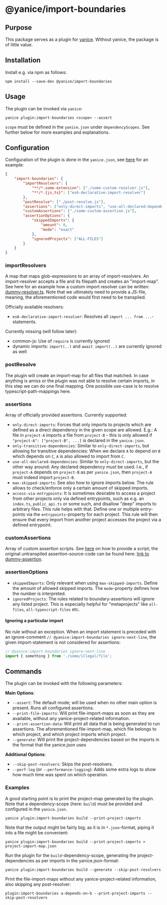 # @yanice/import-boundaries

## Purpose

This package serves as a plugin for [yanice](https://www.npmjs.com/package/yanice).
Without yanice, the package is of little value.

## Installation

Install e.g. via npm as follows:

```
npm install --save-dev @yanice/import-boundaries
```

## Usage

The plugin can be invoked via `yanice`:

```
yanice plugin:import-boundaries <scope> --assert
```

`scope` must be defined in the `yanice.json` under `dependencyScopes`. See further below for more examples and explanations.

## Configuration

Configuration of the plugin is done in the `yanice.json`, see [here](https://github.com/abuob/yanice/blob/master/integration-tests/test-project/yanice.json) for an example:

```json
{
    "import-boundaries": {
        "importResolvers": {
            "**/*.some-extension": ["./some-custom-resolver.js"],
            "**/*.{js,ts}": ["es6-declarative-import-resolver"]
        },
        "postResolve": ["./post-resolve.js"],
        "assertions": ["only-direct-imports", "use-all-declared-dependencies"],
        "customAssertions": ["./some-custom-assertion.js"],
        "assertionOptions": {
            "skippedImports": {
                "amount": 0,
                "mode": "exact"
            },
            "ignoredProjects": ["ALL-FILES"]
        }
    }
}
```

### importResolvers

A map that maps glob-expressions to an array of import-resolvers.
An import-resolver accepts a file and its filepath and creates an "import-map".
See here for an example how a custom import resolver can be written: [dummy-resolver.ts](https://github.com/abuob/yanice/blob/master/integration-tests/test-project/custom-scripts/dummy-resolver.ts).
Note that we ultimately need to provide a JS-file, meaning, the aforementioned code would first need to be transpiled.

Officially available resolvers:

-   `es6-declarative-import-resolver`: Resolves all `import ... from ...`-statements.

Currently missing (will follow later):

-   common-js: Use of `require` is currently ignored
-   dynamic imports: `import(..)` and `await import(..)` are currently ignored as well

### postResolve

The plugin will create an import-map for all files that matched.
In case anything is amiss or the plugin was not able to resolve certain imports, in this step we can do one final mapping.
One possible use-case is to resolve typescript-path-mappings here.

### assertions

Array of officially provided assertions. Currently supported:

-   `only-direct-imports`: Forces that only imports to projects which are defined as a direct dependency in the given scope are allowed. E.g.: A file in `project-A` imports a file from `project-B` - this is only allowed if `"project-A": ["project-B", ...]` is declared in the `yanice.json`.
-   `only-transitive-dependencies`: Similar to `only-direct-imports`, but allowing for transitive dependencies: When we declare `A` to depend on `B` which depends on `C`, `A` is also allowed to import from `C`.
-   `use-all-declared-dependencies`: Similar to `only-direct-imports`, but the other way around: Any declared dependency _must_ be used. I.e., if `project-A` depends on `project-B` as per `yanice.json`, then `project-A` must indeed import `project-B`.
-   `max-skipped-imports`: See also how to ignore imports below. The rule allows to check/enforce only a certain amount of skipped imports.
-   `access-via-entrypoints`: It is sometimes desirable to access a project from other projects only via defined entrypoints, such as e.g. an `index.ts`, `public_api.ts` or some such, and disallow "deep" imports to arbitrary files.
    This rule helps with that. Define one or multiple entry-points via the `entrypoints`-property for each project. This rule will then ensure that every import from another project accesses the project via a defined entrypoint.

### customAssertions

Array of custom assertion scripts. See [here](https://github.com/abuob/yanice/blob/master/integration-tests/test-project/yanice.json#L18) on how to provide a script;
the original untranspiled assertion-source-code can be found here: [link to dummy-assertion](https://github.com/abuob/yanice/blob/master/integration-tests/test-project/custom-scripts/dummy-assertion.ts).

### assertionOptions

-   `skippedImports`: Only relevant when using `max-skipped-imports`. Define the amount of allowed skipped imports. The `mode`-property defines how the number is interpreted.
-   `ignoredProjects`: The rules related to boundary-assertions will ignore any listed project. This is especially helpful for "metaprojects" like `all-files`, `all-typescript-files` etc.

#### Ignoring a particular import

No rule without an exception.
When an import statement is preceded with an ignore-comment `// @yanice:import-boundaries ignore-next-line`, the given import-statement is not considered for assertions:

```typescript
// @yanice:import-boundaries ignore-next-line
import { something } from './some/illegal/file';
```

## Commands

The plugin can be invoked with the following parameters:

**Main Options**:

-   `--assert`: The default mode; will be used when no other main option is present. Runs all configured assertions.
-   `--print-file-imports`: Will print file-import-maps as soon as they are available, without any yanice-project-related information.
-   `--print-assertion-data`: Will print all data that is being generated to run assertions.
    The aforementioned file-import-map, which file belongs to which project, and which project imports which project.
-   `--generate`: Will print the project-dependencies based on the imports in the format that the yanice.json uses

**Additional Options**:

-   `--skip-post-resolvers`: Skips the post-resolvers.
-   `--perf-log` (or `--performance-logging`): Adds some extra logs to show how much time was spent on which operation.

### Examples

A good starting point is to print the project-map generated by the plugin.
Note that a dependency-scope (here: `build`) must be provided and configured in the `yanice.json`.

```
yanice plugin:import-boundaries build --print-project-imports
```

Note that the output might be fairly big; as it is in `*.json`-format, piping it into a file might be convenient:

```
yanice plugin:import-boundaries build --print-project-imports > project-import-map.json
```

Run the plugin for the `build`-dependency-scope, generating
the project-dependencies as per imports in the yanice.json-format:

```
yanice plugin:import-boundaries build --generate --skip-post-resolvers
```

Print the file-import-maps without any yanice-project-related information, also skipping any post-resolver:

```
plugin:import-boundaries a-depends-on-b --print-project-imports --skip-post-resolvers
```
